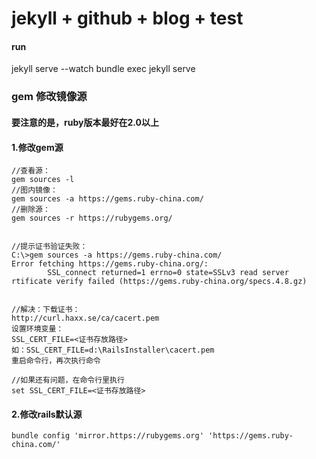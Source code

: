 # jekyll + github + blog + test

#### run
jekyll serve --watch
 bundle exec jekyll serve


### gem 修改镜像源

#### 要注意的是，ruby版本最好在2.0以上

#### 1.修改gem源
    
    //查看源：
    gem sources -l 
    //图内镜像：
    gem sources -a https://gems.ruby-china.com/
    //删除源：
    gem sources -r https://rubygems.org/ 
    
    
    //提示证书验证失败：
    C:\>gem sources -a https://gems.ruby-china.com/
    Error fetching https://gems.ruby-china.org/:
            SSL_connect returned=1 errno=0 state=SSLv3 read server
    rtificate verify failed (https://gems.ruby-china.org/specs.4.8.gz)
    
    
    //解决：下载证书：
    http://curl.haxx.se/ca/cacert.pem
    设置环境变量：
    SSL_CERT_FILE=<证书存放路径>
    如：SSL_CERT_FILE=d:\RailsInstaller\cacert.pem
    重启命令行，再次执行命令
    
    //如果还有问题，在命令行里执行
    set SSL_CERT_FILE=<证书存放路径>
    
    
#### 2.修改rails默认源
    bundle config 'mirror.https://rubygems.org' 'https://gems.ruby-china.com/'
